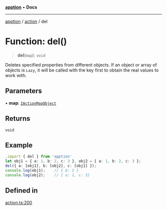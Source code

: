 [**apption**](../../README.md) • **Docs**

***

[apption](../../modules.md) / [action](../README.md) / del

# Function: del()

> **del**(`map`): `void`

Deletes specified properties from different objects.
If an object or array of objects is `Lazy`, it will be called with the key first to obtain the 
real values to work with.

## Parameters

• **map**: [`IActionMapObject`](../type-aliases/IActionMapObject.md)

## Returns

`void`

## Example

```ts
.import { del } from 'apption'
let obj1 = { a: 1, b: 2, c: 3 }, obj2 = { a: 1, b: 2, c: 3 };
del({ a: [obj1], b: [obj2], c: [obj1] });
console.log(obj1);    // { b: 2 }
console.log(obj2);    // { a: 1, c: 3}
```

## Defined in

[action.ts:200](https://github.com/mksunny1/apption/blob/1b614adcd1980e91a6414cd2431809f5010e6ec2/src/action.ts#L200)
